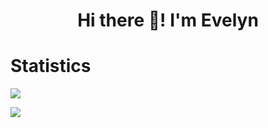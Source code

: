 <h1 align="center">Hi there 👋! I'm Evelyn </h1>

# Statistics
![](https://github-readme-stats.vercel.app/api?username=EvelynZapata20)

![](https://github-readme-stats.vercel.app/api/top-langs/?username=EvelynZapata20)
